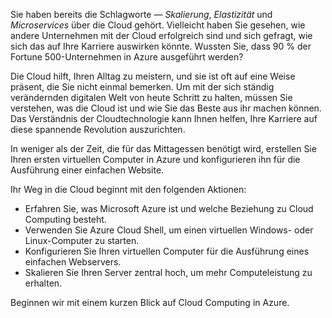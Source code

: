 Sie haben bereits die Schlagworte &mdash; _Skalierung_, _Elastizität_ und _Microservices_ über die Cloud gehört. Vielleicht haben Sie gesehen, wie andere Unternehmen mit der Cloud erfolgreich sind und sich gefragt, wie sich das auf Ihre Karriere auswirken könnte. Wussten Sie, dass 90 % der Fortune 500-Unternehmen in Azure ausgeführt werden?

Die Cloud hilft, Ihren Alltag zu meistern, und sie ist oft auf eine Weise präsent, die Sie nicht einmal bemerken. Um mit der sich ständig verändernden digitalen Welt von heute Schritt zu halten, müssen Sie verstehen, was die Cloud ist und wie Sie das Beste aus ihr machen können. Das Verständnis der Cloudtechnologie kann Ihnen helfen, Ihre Karriere auf diese spannende Revolution auszurichten.

In weniger als der Zeit, die für das Mittagessen benötigt wird, erstellen Sie Ihren ersten virtuellen Computer in Azure und konfigurieren ihn für die Ausführung einer einfachen Website.

Ihr Weg in die Cloud beginnt mit den folgenden Aktionen:

* Erfahren Sie, was Microsoft Azure ist und welche Beziehung zu Cloud Computing besteht.
* Verwenden Sie Azure Cloud Shell, um einen virtuellen Windows- oder Linux-Computer zu starten.
* Konfigurieren Sie Ihren virtuellen Computer für die Ausführung eines einfachen Webservers.
* Skalieren Sie Ihren Server zentral hoch, um mehr Computeleistung zu erhalten.

Beginnen wir mit einem kurzen Blick auf Cloud Computing in Azure.